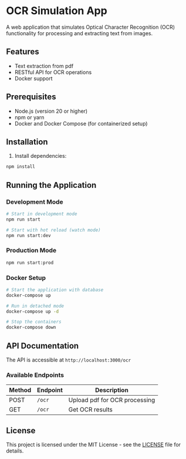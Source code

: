 # OCR Simulation App

A web application that simulates Optical Character Recognition (OCR) functionality for processing and extracting text from images.

## Features

- Text extraction from pdf
- RESTful API for OCR operations
- Docker support

## Prerequisites

- Node.js (version 20 or higher)
- npm or yarn
- Docker and Docker Compose (for containerized setup)

## Installation

1. Install dependencies:

```bash
npm install
```

## Running the Application

### Development Mode

```bash
# Start in development mode
npm run start

# Start with hot reload (watch mode)
npm run start:dev
```

### Production Mode

```bash
npm run start:prod
```

### Docker Setup

```bash
# Start the application with database
docker-compose up

# Run in detached mode
docker-compose up -d

# Stop the containers
docker-compose down
```

## API Documentation

The API is accessible at `http://localhost:3000/ocr`

### Available Endpoints

| Method | Endpoint | Description                   |
| ------ | -------- | ----------------------------- |
| POST   | `/ocr`   | Upload pdf for OCR processing |
| GET    | `/ocr`   | Get OCR results               |

## License

This project is licensed under the MIT License - see the [LICENSE](LICENSE) file for details.
